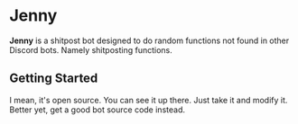 # Jenny
**Jenny** is a shitpost bot designed to do random functions not found in other Discord bots. Namely shitposting functions.

## Getting Started
I mean, it's open source. You can see it up there. Just take it and modify it. Better yet, get a good bot source code instead.